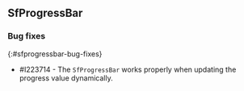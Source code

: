 ## SfProgressBar

### Bug fixes
{:#sfprogressbar-bug-fixes}

* \#I223714 - The `SfProgressBar` works properly when updating the progress value dynamically.